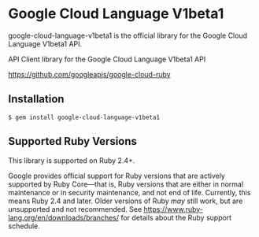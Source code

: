 # Google Cloud Language V1beta1

google-cloud-language-v1beta1 is the official library for the Google Cloud Language V1beta1 API.

API Client library for the Google Cloud Language V1beta1 API

https://github.com/googleapis/google-cloud-ruby

## Installation

```
$ gem install google-cloud-language-v1beta1
```

## Supported Ruby Versions

This library is supported on Ruby 2.4+.

Google provides official support for Ruby versions that are actively supported
by Ruby Core—that is, Ruby versions that are either in normal maintenance or
in security maintenance, and not end of life. Currently, this means Ruby 2.4
and later. Older versions of Ruby _may_ still work, but are unsupported and not
recommended. See https://www.ruby-lang.org/en/downloads/branches/ for details
about the Ruby support schedule.
